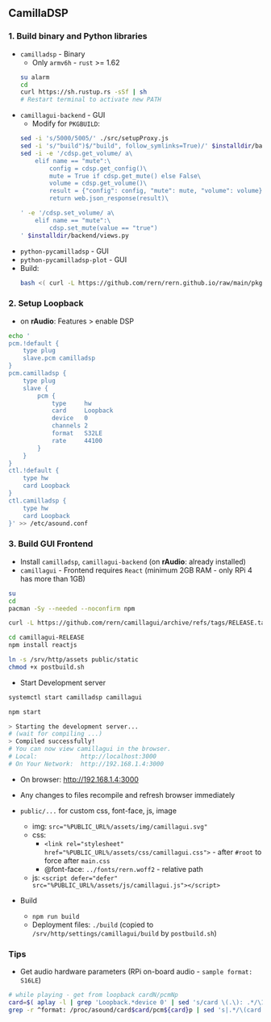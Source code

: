 CamillaDSP
---

### 1. Build binary and Python libraries
- `camilladsp` - Binary
	- Only `armv6h` - `rust` >= 1.62
	```sh
	su alarm
	cd
	curl https://sh.rustup.rs -sSf | sh
	# Restart terminal to activate new PATH
	```
- `camillagui-backend` - GUI
	- Modify for `PKGBUILD`:
	```sh
	sed -i 's/5000/5005/' ./src/setupProxy.js
	sed -i 's/"build")$/"build", follow_symlinks=True)/' $installdir/backend/routes.py
	sed -i -e '/cdsp.get_volume/ a\
		elif name == "mute":\
			config = cdsp.get_config()\
			mute = True if cdsp.get_mute() else False\
			volume = cdsp.get_volume()\
			result = {"config": config, "mute": mute, "volume": volume}\
			return web.json_response(result)\

	' -e '/cdsp.set_volume/ a\
		elif name == "mute":\
			cdsp.set_mute(value == "true")
	' $installdir/backend/views.py
	```
- `python-pycamilladsp` - GUI
- `python-pycamilladsp-plot` - GUI
- Build:
	```sh
	bash <( curl -L https://github.com/rern/rern.github.io/raw/main/pkgbuild.sh )
	```

### 2. Setup Loopback
- on **rAudio**: Features > enable DSP
```sh
echo '
pcm.!default { 
	type plug 
	slave.pcm camilladsp
}
pcm.camilladsp {
	type plug
	slave {
		pcm {
			type     hw
			card     Loopback
			device   0
			channels 2
			format   S32LE
			rate     44100
		}
	}
}
ctl.!default {
	type hw
	card Loopback
}
ctl.camilladsp {
	type hw
	card Loopback
}' >> /etc/asound.conf
```
### 3. Build GUI Frontend
- Install `camilladsp`, `camillagui-backend` (on **rAudio**: already installed)
- `camillagui` - Frontend requires `React` (minimum 2GB RAM - only RPi 4 has more than 1GB)
```sh
su
cd
pacman -Sy --needed --noconfirm npm

curl -L https://github.com/rern/camillagui/archive/refs/tags/RELEASE.tar.gz | bsdtar xf -

cd camillagui-RELEASE
npm install reactjs

ln -s /srv/http/assets public/static
chmod +x postbuild.sh
```
	
- Start Development server
```sh
systemctl start camilladsp camillagui

npm start

> Starting the development server...
# (wait for compiling ...)
> Compiled successfully!
# You can now view camillagui in the browser.
# Local:            http://localhost:3000
# On Your Network:  http://192.168.1.4:3000
```
- On browser: http://192.168.1.4:3000
- Any changes to files recompile and refresh browser immediately
- `public/...` for custom css, font-face, js, image
	- img: `src="%PUBLIC_URL%/assets/img/camillagui.svg"`
	- css:
		- `<link rel="stylesheet" href="%PUBLIC_URL%/assets/css/camillagui.css">` - after `#root` to force after `main.css`
		- @font-face: `../fonts/rern.woff2` - relative path
	- js: `<script defer="defer" src="%PUBLIC_URL%/assets/js/camillagui.js"></script>`
	
- Build
	- `npm run build`
	- Deployment files: `./build` (copied to `/srv/http/settings/camillagui/build` by `postbuild.sh`)

### Tips
- Get audio hardware parameters (RPi on-board audio - `sample format: S16LE`)
```sh
# while playing - get from loopback cardN/pcmNp
card=$( aplay -l | grep 'Loopback.*device 0' | sed 's/card \(.\): .*/\1/' )
grep -r ^format: /proc/asound/card$card/pcm${card}p | sed 's|.*/\(card.\).*:\(format.*\)|\1 \2|'
```
